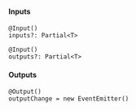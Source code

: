 



#### Inputs

```
@Input()
inputs?: Partial<T>
```

```
@Input()
outputs?: Partial<T>
```





#### Outputs

```
@Output()
outputChange = new EventEmitter()
```








